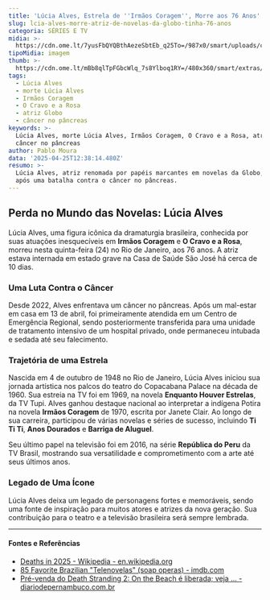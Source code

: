 ```yaml
---
title: 'Lúcia Alves, Estrela de ''Irmãos Coragem'', Morre aos 76 Anos'
slug: lcia-alves-morre-atriz-de-novelas-da-globo-tinha-76-anos
categoria: SÉRIES E TV
midia: >-
  https://cdn.ome.lt/7yusFbQYQBthAezeSbtEb_q25To=/987x0/smart/uploads/conteudo/fotos/Design_sem_nome_-_2025-04-24T201029.802.png
tipoMidia: imagem
thumb: >-
  https://cdn.ome.lt/mBb8qlTpFGbcWlq_7s8Ylboq1RY=/480x360/smart/extras/conteudos/Design_sem_nome_-_2025-04-24T201029.802.png
tags:
  - Lúcia Alves
  - morte Lúcia Alves
  - Irmãos Coragem
  - O Cravo e a Rosa
  - atriz Globo
  - câncer no pâncreas
keywords: >-
  Lúcia Alves, morte Lúcia Alves, Irmãos Coragem, O Cravo e a Rosa, atriz Globo,
  câncer no pâncreas
author: Pablo Moura
data: '2025-04-25T12:38:14.480Z'
resumo: >-
  Lúcia Alves, atriz renomada por papéis marcantes em novelas da Globo, faleceu
  após uma batalha contra o câncer no pâncreas.
---
```


## Perda no Mundo das Novelas: Lúcia Alves

Lúcia Alves, uma figura icônica da dramaturgia brasileira, conhecida por suas atuações inesquecíveis em **Irmãos Coragem** e **O Cravo e a Rosa**, morreu nesta quinta-feira (24) no Rio de Janeiro, aos 76 anos. A atriz estava internada em estado grave na Casa de Saúde São José há cerca de 10 dias.

### Uma Luta Contra o Câncer

Desde 2022, Alves enfrentava um câncer no pâncreas. Após um mal-estar em casa em 13 de abril, foi primeiramente atendida em um Centro de Emergência Regional, sendo posteriormente transferida para uma unidade de tratamento intensivo de um hospital privado, onde permaneceu intubada e sedada até seu falecimento.

### Trajetória de uma Estrela

Nascida em 4 de outubro de 1948 no Rio de Janeiro, Lúcia Alves iniciou sua jornada artística nos palcos do teatro do Copacabana Palace na década de 1960. Sua estreia na TV foi em 1969, na novela **Enquanto Houver Estrelas**, da TV Tupi. Alves ganhou destaque nacional ao interpretar a indígena Potira na novela **Irmãos Coragem** de 1970, escrita por Janete Clair. Ao longo de sua carreira, participou de várias novelas e séries de sucesso, incluindo **Ti Ti Ti**, **Anos Dourados** e **Barriga de Aluguel**.

Seu último papel na televisão foi em 2016, na série **República do Peru** da TV Brasil, mostrando sua versatilidade e comprometimento com a arte até seus últimos anos.

### Legado de Uma Ícone

Lúcia Alves deixa um legado de personagens fortes e memoráveis, sendo uma fonte de inspiração para muitos atores e atrizes da nova geração. Sua contribuição para o teatro e a televisão brasileira será sempre lembrada.

---

#### Fontes e Referências

- [Deaths in 2025 - Wikipedia - en.wikipedia.org](https://en.wikipedia.org/wiki/Deaths_in_2025)
- [85 Favorite Brazilian "Telenovelas" (soap operas) - imdb.com](https://www.imdb.com/list/ls054161082/)
- [Pré-venda do Death Stranding 2: On the Beach é liberada; veja ... - diariodepernambuco.com.br](https://www.diariodepernambuco.com.br/noticia/viver/2025/03/pre-venda-do-death-stranding-2-on-the-beach-e-liberada-veja-precos.html)
